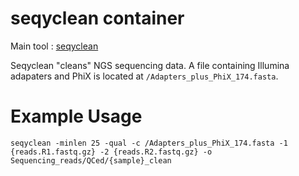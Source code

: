 # seqyclean container

Main tool : [seqyclean](https://github.com/ibest/seqyclean)

Seqyclean "cleans" NGS sequencing data. A file containing Illumina adapaters and PhiX is located at `/Adapters_plus_PhiX_174.fasta`.

# Example Usage

```
seqyclean -minlen 25 -qual -c /Adapters_plus_PhiX_174.fasta -1 {reads.R1.fastq.gz} -2 {reads.R2.fastq.gz} -o Sequencing_reads/QCed/{sample}_clean
```
